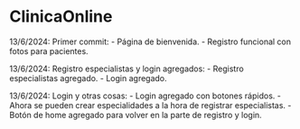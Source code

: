 # ClinicaOnline

13/6/2024: Primer commit:
	- Página de bienvenida.
	- Registro funcional con fotos para pacientes.

13/6/2024: Registro especialistas y login agregados:
	- Registro especialistas agregado.
	- Login agregado.
	
13/6/2024: Login y otras cosas:
	- Login agregado con botones rápidos.
	- Ahora se pueden crear especialidades a la hora de registrar especialistas.
	- Botón de home agregado para volver en la parte de registro y login.
